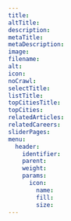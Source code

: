 ```yaml
---
title:
altTitle:
description:
metaTitle:
metaDescription:
image:
filename:
alt:
icon:
noCrawl:
selectTitle:
listTitle:
topCitiesTitle:
topCities:
relatedArticles:
relatedCareers:
sliderPages:
menu:
  header:
    identifier:
    parent:
    weight:
    params:
      icon:
        name:
        fill:
        size:
---
```

